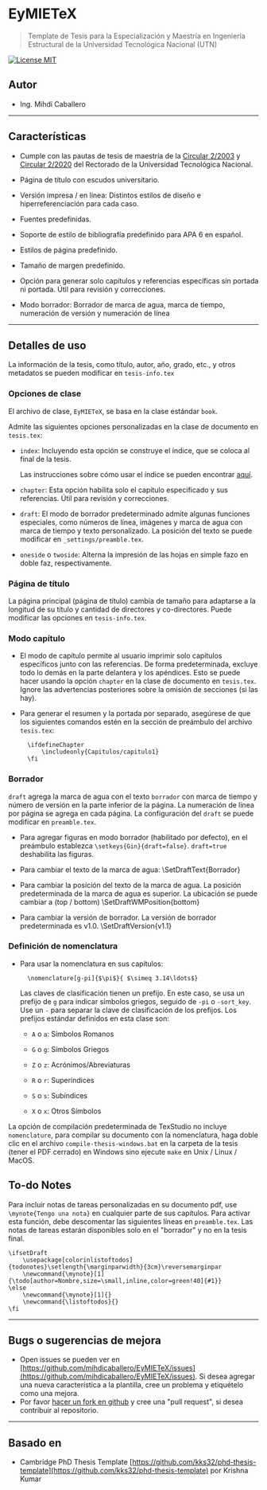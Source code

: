 EyMIETeX
========================

> Template de Tesis para la Especialización y Maestría en Ingeniería Estructural de la Universidad Tecnológica Nacional (UTN)

[![License MIT](http://img.shields.io/badge/license-MIT-brightgreen.svg)](license.md)

## Autor
*   Ing. Mihdí Caballero

--------------------------------------------------------------------------------
## Características

* Cumple con las pautas de tesis de maestría de la [Circular 2/2003](https://www.frbb.utn.edu.ar/frbb/info/secretarias/academica/carreras/posgrado/man/normativa/circular-2-2003.pdf) y [Circular 2/2020](https://www.frd.utn.edu.ar/circular-2-2020/) del Rectorado de la Universidad Tecnológica Nacional.

* Página de título con escudos universitario.

* Versión impresa / en línea: Distintos estilos de diseño e hiperreferenciación para cada caso.

* Fuentes predefinidas.

* Soporte de estilo de bibliografía predefinido para APA 6 en español.

* Estilos de página predefinido.

* Tamaño de margen predefinido.

* Opción para generar solo capítulos y referencias específicas sin portada ni portada. Útil para revisión y correcciones.

* Modo borrador: Borrador de marca de agua, marca de tiempo, numeración de versión y numeración de línea

-------------------------------------------------------------------------------

## Detalles de uso

La información de la tesis, como título, autor, año, grado, etc., y otros metadatos se pueden modificar en `tesis-info.tex`

### Opciones de clase

El archivo de clase, `EyMIETeX`, se basa en la clase estándar `book`.

Admite las siguientes opciones personalizadas en la clase de documento en `tesis.tex`:

*   `index`: Incluyendo esta opción se construye el índice, que se coloca al final de la tesis.

    Las instrucciones sobre cómo usar el índice se pueden encontrar [aquí](http://en.wikibooks.org/wiki/LaTeX/Indexing#Using_makeidx).

*   `chapter`: Esta opción habilita solo el capítulo especificado y sus referencias. Útil para revisión y correcciones.

*   `draft`: El modo de borrador predeterminado admite algunas funciones especiales, como números de línea, imágenes y marca de agua con
     marca de tiempo y texto personalizado. La posición del texto se puede modificar en `_settings/preamble.tex`.

*	`oneside` o `twoside`: Alterna la impresión de las hojas en simple fazo en doble faz, respectivamente.     

### Página de título

La página principal (página de título) cambia de tamaño para adaptarse a la longitud de su título y cantidad de directores y co-directores. Puede modificar las opciones en `tesis-info.tex`.

### Modo capítulo

*  El modo de capítulo permite al usuario imprimir solo capítulos específicos junto con las referencias. De forma predeterminada, excluye todo lo demás en la parte delantera y los apéndices. Esto se puede hacer usando la opción `chapter` en la clase de documento en `tesis.tex`. Ignore las advertencias posteriores sobre la omisión de secciones (si las hay).

* Para generar el resumen y la portada por separado, asegúrese de que los siguientes comandos estén en la sección de preámbulo del archivo `tesis.tex`:

		\ifdefineChapter
			\includeonly{Capitulos/capitulo1}
		\fi

### Borrador

`draft` agrega la marca de agua con el texto `borrador` con marca de tiempo y número de versión en la parte inferior de la página. La numeración de línea por página se agrega en cada página. La configuración del `draft` se puede modificar en `preamble.tex`.

* Para agregar figuras en modo borrador (habilitado por defecto), en el preámbulo establezca `\setkeys{Gin}{draft=false}`. `draft=true` deshabilita las figuras.

* Para cambiar el texto de la marca de agua:
      \SetDraftText{Borrador}

* Para cambiar la posición del texto de la marca de agua. La posición predeterminada de la marca de agua es superior. La ubicación se puede cambiar a (top / bottom)
      \SetDraftWMPosition{bottom}

* Para cambiar la versión de borrador. La versión de borrador predeterminada es v1.0.
      \SetDraftVersion{v1.1}

### Definición de nomenclatura

* Para usar la nomenclatura en sus capítulos:

        \nomenclature[g-pi]{$\pi$}{ $\simeq 3.14\ldots$}

    Las claves de clasificación tienen un prefijo. En este caso, se usa un prefijo de `g` para indicar símbolos griegos, seguido de `-pi` o `-sort_key`. Use un `-` para separar la clave de clasificación de los prefijos. Los prefijos estándar definidos en esta clase son:
    
	 * `A` o `a`: Símbolos Romanos

     * `G` o `g`: Símbolos Griegos

     * `Z` o `z`: Acrónimos/Abreviaturas

     * `R` o `r`: Superíndices

     * `S` o `s`: Subíndices

     * `X` o `x`: Otros Símbolos


 La opción de compilación predeterminada de TexStudio no incluye `nomenclature`, para compilar su documento con la nomenclatura, haga doble clic en el archivo 
`compile-thesis-windows.bat` en la carpeta de la tesis (tener el PDF cerrado) en Windows  sino ejecute `make` en Unix / Linux / MacOS.

## To-do Notes

Para incluir notas de tareas personalizadas en su documento pdf, use `\mynote{Tengo una nota}` en cualquier parte de sus capítulos. Para activar esta función, debe descomentar las siguientes líneas en `preamble.tex`. Las notas de tareas estarán disponibles solo en el "borrador" y no en la tesis final.

	\ifsetDraft
		\usepackage[colorinlistoftodos]{todonotes}\setlength{\marginparwidth}{3cm}\reversemarginpar
		\newcommand{\mynote}[1]{\todo[author=Nombre,size=\small,inline,color=green!40]{#1}}
	\else
		\newcommand{\mynote}[1]{}
		\newcommand{\listoftodos}{}
	\fi

--------------------------------------------------------------------------------

## Bugs o sugerencias de mejora

*   Open issues se pueden ver en [https://github.com/mihdicaballero/EyMIETeX/issues](https://github.com/mihdicaballero/EyMIETeX/issues). Si desea agregar una nueva característica a la plantilla, cree un problema y etiquételo como una mejora.
*   Por favor [hacer un fork en github](https://github.com/mihdicaballero/EyMIETeX/fork) y cree una "pull request", si desea contribuir al repositorio.

--------------------------------------------------------------------------------

## Basado en

*   Cambridge PhD Thesis Template [https://github.com/kks32/phd-thesis-template](https://github.com/kks32/phd-thesis-template) por Krishna Kumar
